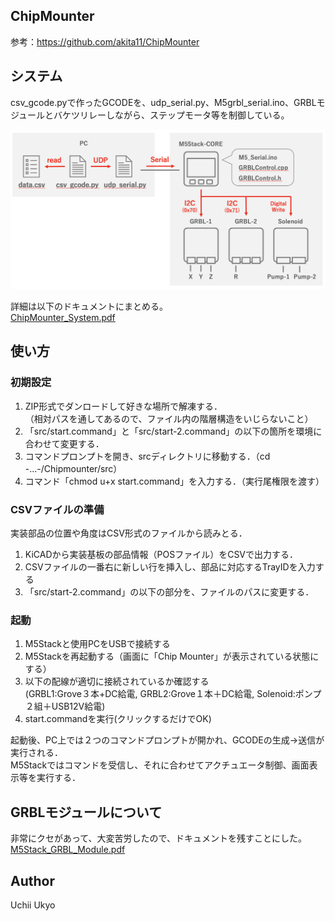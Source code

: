 ## ChipMounter
参考：https://github.com/akita11/ChipMounter  
  
## システム
csv_gcode.pyで作ったGCODEを、udp_serial.py、M5grbl_serial.ino、GRBLモジュールとバケツリレーしながら、ステップモータ等を制御している。  
  
<img src="https://github.com/uchii01ukyo/ChipMounter_uchii/blob/master/doc/System.png" width="700px">
  
詳細は以下のドキュメントにまとめる。  
[ChipMounter_System.pdf](https://github.com/uchii01ukyo/ChipMounter_uchii/blob/master/doc/ChipMounter%20System.pdf)
  
## 使い方
### 初期設定
1. ZIP形式でダンロードして好きな場所で解凍する．   
  （相対パスを通してあるので、ファイル内の階層構造をいじらないこと）   
2. 「src/start.command」と「src/start-2.command」の以下の箇所を環境に合わせて変更する．  
3. コマンドプロンプトを開き、srcディレクトリに移動する．（cd -...-/Chipmounter/src）  
4. コマンド「chmod u+x start.command」を入力する．（実行尾権限を渡す）  
  
### CSVファイルの準備
実装部品の位置や角度はCSV形式のファイルから読みとる．  
1. KiCADから実装基板の部品情報（POSファイル）をCSVで出力する．  
2. CSVファイルの一番右に新しい行を挿入し、部品に対応するTrayIDを入力する  
3. 「src/start-2.command」の以下の部分を、ファイルのパスに変更する．  
  
### 起動
1. M5Stackと使用PCをUSBで接続する  
2. M5Stackを再起動する（画面に「Chip Mounter」が表示されている状態にする）  
3. 以下の配線が適切に接続されているか確認する  
  (GRBL1:Grove３本+DC給電, GRBL2:Grove１本＋DC給電, Solenoid:ポンプ２組＋USB12V給電)  
4. start.commandを実行(クリックするだけでOK)  
  
起動後、PC上では２つのコマンドプロンプトが開かれ、GCODEの生成->送信が実行される．  
M5Stackではコマンドを受信し、それに合わせてアクチュエータ制御、画面表示等を実行する．  
  
## GRBLモジュールについて
非常にクセがあって、大変苦労したので、ドキュメントを残すことにした。  
[M5Stack_GRBL_Module.pdf](https://github.com/uchii01ukyo/ChipMounter_uchii/blob/master/doc/M5Stack%20GRBL%20Module.pdf)
  
  
## Author
Uchii Ukyo  

